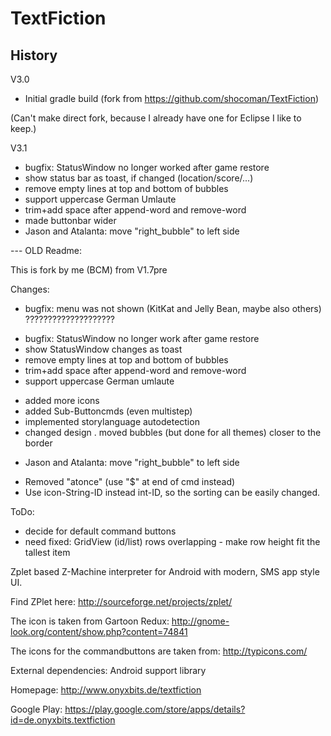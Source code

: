 TextFiction
===========

## History

V3.0
- Initial gradle build (fork from https://github.com/shocoman/TextFiction)

(Can't make direct fork, because I already have one for Eclipse I like to keep.)

V3.1
- bugfix: StatusWindow no longer worked after game restore
- show status bar as toast, if changed (location/score/...)
- remove empty lines at top and bottom of bubbles
- support uppercase German Umlaute
- trim+add space after append-word and remove-word
- made buttonbar wider
- Jason and Atalanta: move "right_bubble" to left side


--- OLD Readme:

This is fork by me (BCM) from V1.7pre

Changes:
- bugfix: menu was not shown (KitKat and Jelly Bean, maybe also others) ????????????????????
+ bugfix: StatusWindow no longer work after game restore
+ show StatusWindow changes as toast
+ remove empty lines at top and bottom of bubbles
+ trim+add space after append-word and remove-word
+ support uppercase German umlaute
- added more icons
- added Sub-Buttoncmds (even multistep)
- implemented storylanguage autodetection
- changed design
. moved bubbles (but done for all themes) closer to the border
+ Jason and Atalanta: move "right_bubble" to left side
- Removed "atonce" (use "$" at end of cmd instead)
- Use icon-String-ID instead int-ID, so the sorting can be easily changed.

ToDo:
- decide for default command buttons
- need fixed: GridView (id/list) rows overlapping - make row height fit the tallest item



Zplet based Z-Machine interpreter for Android with modern, SMS app style UI.

Find ZPlet here: 
http://sourceforge.net/projects/zplet/

The icon is taken from Gartoon Redux: 
http://gnome-look.org/content/show.php?content=74841

The icons for the commandbuttons are taken from:
http://typicons.com/

External dependencies:
Android support library

Homepage:
http://www.onyxbits.de/textfiction

Google Play:
https://play.google.com/store/apps/details?id=de.onyxbits.textfiction
